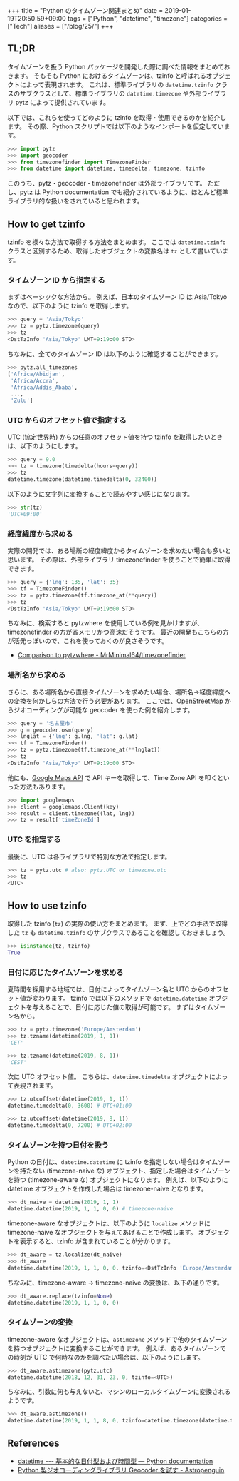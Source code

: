 +++
title = "Python のタイムゾーン関連まとめ"
date  = 2019-01-19T20:50:59+09:00
tags  = ["Python", "datetime", "timezone"]
categories  = ["Tech"]
aliases = ["/blog/25/"]
+++

## TL;DR

タイムゾーンを扱う Python パッケージを開発した際に調べた情報をまとめておきます。
そもそも Python におけるタイムゾーンは、tzinfo と呼ばれるオブジェクトによって表現されます。
これは、標準ライブラリの `datetime.tzinfo` クラスのサブクラスとして、標準ライブラリの `datetime.timezone` や外部ライブラリ pytz によって提供されています。

以下では、これらを使ってどのように tzinfo を取得・使用できるのかを紹介します。
その際、Python スクリプトでは以下のようなインポートを仮定しています。

```python
>>> import pytz
>>> import geocoder
>>> from timezonefinder import TimezoneFinder
>>> from datetime import datetime, timedelta, timezone, tzinfo
```

このうち、pytz・geocoder・timezonefinder は外部ライブラリです。
ただし、pytz は Python documentation でも紹介されているように、ほとんど標準ライブラリ的な扱いをされていると思われます。

## How to get tzinfo

tzinfo を様々な方法で取得する方法をまとめます。
ここでは `datetime.tzinfo` クラスと区別するため、取得したオブジェクトの変数名は `tz` として書いています。

### タイムゾーン ID から指定する

まずはベーシックな方法から。
例えば、日本のタイムゾーン ID は Asia/Tokyo なので、以下のように tzinfo を取得します。

```python
>>> query = 'Asia/Tokyo'
>>> tz = pytz.timezone(query)
>>> tz
<DstTzInfo 'Asia/Tokyo' LMT+9:19:00 STD>
```

ちなみに、全てのタイムゾーン ID は以下のように確認することができます。

```python
>>> pytz.all_timezones
['Africa/Abidjan',
 'Africa/Accra',
 'Africa/Addis_Ababa',
 ...,
 'Zulu']
```

### UTC からのオフセット値で指定する

UTC (協定世界時) からの任意のオフセット値を持つ tzinfo を取得したいときは、以下のようにします。

```python
>>> query = 9.0
>>> tz = timezone(timedelta(hours=query))
>>> tz
datetime.timezone(datetime.timedelta(0, 32400))
```

以下のように文字列に変換することで読みやすい感じになります。

```python
>>> str(tz)
'UTC+09:00'
```

### 経度緯度から求める

実際の開発では、ある場所の経度緯度からタイムゾーンを求めたい場合も多いと思います。
その際は、外部ライブラリ timezonefinder を使うことで簡単に取得できます。

```python
>>> query = {'lng': 135, 'lat': 35}
>>> tf = TimezoneFinder()
>>> tz = pytz.timezone(tf.timezone_at(**query))
>>> tz
<DstTzInfo 'Asia/Tokyo' LMT+9:19:00 STD>
```

ちなみに、検索すると pytzwhere を使用している例を見かけますが、timezonefinder の方が省メモリかつ高速だそうです。
最近の開発もこちらの方が活発っぽいので、これを使っておくのが良さそうです。

+ [Comparison to pytzwhere - MrMinimal64/timezonefinder](https://github.com/MrMinimal64/timezonefinder#comparison-to-pytzwhere)

### 場所名から求める

さらに、ある場所名から直接タイムゾーンを求めたい場合、場所名→経度緯度への変換を何かしらの方法で行う必要があります。
ここでは、[OpenStreetMap](https://openstreetmap.jp/) からジオコーディングが可能な geocoder を使った例を紹介します。

```python
>>> query = '名古屋市'
>>> g = geocoder.osm(query)
>>> lnglat = {'lng': g.lng, 'lat': g.lat}
>>> tf = TimezoneFinder()
>>> tz = pytz.timezone(tf.timezone_at(**lnglat))
>>> tz
<DstTzInfo 'Asia/Tokyo' LMT+9:19:00 STD>
```

他にも、[Google Maps API](https://cloud.google.com/maps-platform/?hl=ja) で API キーを取得して、Time Zone API を叩くといった方法もあります。

```python
>>> import googlemaps
>>> client = googlemaps.Client(key)
>>> result = client.timezone((lat, lng))
>>> tz = result['timeZoneId']
```

### UTC を指定する

最後に、UTC は各ライブラリで特別な方法で指定します。

```python
>>> tz = pytz.utc # also: pytz.UTC or timezone.utc
>>> tz
<UTC>
```

## How to use tzinfo

取得した tzinfo (`tz`) の実際の使い方をまとめます。
まず、上でどの手法で取得した `tz` も `datetime.tzinfo` のサブクラスであることを確認しておきましょう。

```python
>>> isinstance(tz, tzinfo)
True
```

### 日付に応じたタイムゾーンを求める

夏時間を採用する地域では、日付によってタイムゾーン名と UTC からのオフセット値が変わります。
tzinfo では以下のメソッドで `datetime.datetime` オブジェクトを与えることで、日付に応じた値の取得が可能です。
まずはタイムゾーン名から。

```python
>>> tz = pytz.timezone('Europe/Amsterdam')
>>> tz.tzname(datetime(2019, 1, 1))
'CET'

>>> tz.tzname(datetime(2019, 8, 1))
'CEST'
```

次に UTC オフセット値。
こちらは、`datetime.timedelta` オブジェクトによって表現されます。

```python
>>> tz.utcoffset(datetime(2019, 1, 1))
datetime.timedelta(0, 3600) # UTC+01:00

>>> tz.utcoffset(datetime(2019, 8, 1))
datetime.timedelta(0, 7200) # UTC+02:00
```

### タイムゾーンを持つ日付を扱う

Python の日付は、`datetime.datetime` に tzinfo を指定しない場合はタイムゾーンを持たない (timezone-naive な) オブジェクト、指定した場合はタイムゾーンを持つ (timezone-aware な) オブジェクトになります。
例えば、以下のように datetime オブジェクトを作成した場合は timezone-naive となります。

```python
>>> dt_naive = datetime(2019, 1, 1)
datetime.datetime(2019, 1, 1, 0, 0) # timezone-naive
```

timezone-aware なオブジェクトは、以下のように `localize` メソッドに timezone-naive なオブジェクトを与えてあげることで作成します。
オブジェクトを表示すると、tzinfo が含まれていることが分かります。

```python
>>> dt_aware = tz.localize(dt_naive)
>>> dt_aware
datetime.datetime(2019, 1, 1, 0, 0, tzinfo=<DstTzInfo 'Europe/Amsterdam' CET+1:00:00STD>)
```

ちなみに、timezone-aware → timezone-naive の変換は、以下の通りです。

```python
>>> dt_aware.replace(tzinfo=None)
datetime.datetime(2019, 1, 1, 0, 0)
```

### タイムゾーンの変換

timezone-aware なオブジェクトは、`astimezone` メソッドで他のタイムゾーンを持つオブジェクトに変換することができます。
例えば、あるタイムゾーンでの時刻が UTC で何時なのかを調べたい場合は、以下のようにします。

```python
>>> dt_aware.astimezone(pytz.utc)
datetime.datetime(2018, 12, 31, 23, 0, tzinfo=<UTC>)
```

ちなみに、引数に何も与えないと、マシンのローカルタイムゾーンに変換されるようです。

```python
>>> dt_aware.astimezone()
datetime.datetime(2019, 1, 1, 8, 0, tzinfo=datetime.timezone(datetime.timedelta(0, 32400), 'JST'))
```

## References

+ [datetime --- 基本的な日付型および時間型 — Python documentation](https://docs.python.org/ja/3/library/datetime.html)
+ [Python 製ジオコーディングライブラリ Geocoder を試す - Astropenguin](https://astropengu.in/blog/18/)
